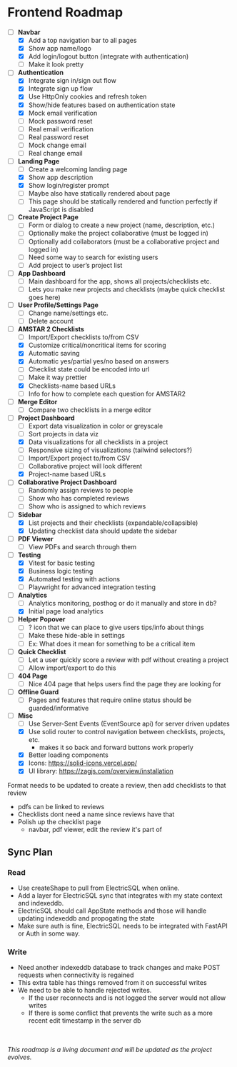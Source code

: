 # Frontend Roadmap

- [ ] **Navbar**
  - [x] Add a top navigation bar to all pages
  - [x] Show app name/logo
  - [x] Add login/logout button (integrate with authentication)
  - [ ] Make it look pretty

- [ ] **Authentication**
  - [x] Integrate sign in/sign out flow
  - [x] Integrate sign up flow
  - [x] Use HttpOnly cookies and refresh token
  - [x] Show/hide features based on authentication state
  - [x] Mock email verification
  - [ ] Mock password reset
  - [ ] Real email verification
  - [ ] Real password reset
  - [ ] Mock change email
  - [ ] Real change email

- [ ] **Landing Page**
  - [ ] Create a welcoming landing page
  - [x] Show app description
  - [x] Show login/register prompt
  - [ ] Maybe also have statically rendered about page
  - [ ] This page should be statically rendered and function perfectly if JavaScript is disabled

- [ ] **Create Project Page**
  - [ ] Form or dialog to create a new project (name, description, etc.)
  - [ ] Optionally make the project collaborative (must be logged in)
  - [ ] Optionally add collaborators (must be a collaborative project and logged in)
  - [ ] Need some way to search for existing users
  - [ ] Add project to user’s project list

- [ ] **App Dashboard**
  - [ ] Main dashboard for the app, shows all projects/checklists etc.
  - [ ] Lets you make new projects and checklists (maybe quick checklist goes here)

- [ ] **User Profile/Settings Page**
  - [ ] Change name/settings etc.
  - [ ] Delete account

- [ ] **AMSTAR 2 Checklists**
  - [ ] Import/Export checklists to/from CSV
  - [x] Customize critical/noncritical items for scoring
  - [x] Automatic saving
  - [x] Automatic yes/partial yes/no based on answers
  - [ ] Checklist state could be encoded into url
  - [ ] Make it way prettier
  - [x] Checklists-name based URLs
  - [ ] Info for how to complete each question for AMSTAR2

- [ ] **Merge Editor**
  - [ ] Compare two checklists in a merge editor

- [ ] **Project Dashboard**
  - [ ] Export data visualization in color or greyscale
  - [ ] Sort projects in data viz
  - [x] Data visualizations for all checklists in a project
  - [ ] Responsive sizing of visualizations (tailwind selectors?)
  - [ ] Import/Export project to/from CSV
  - [ ] Collaborative project will look different
  - [x] Project-name based URLs

- [ ] **Collaborative Project Dashboard**
  - [ ] Randomly assign reviews to people
  - [ ] Show who has completed reviews
  - [ ] Show who is assigned to which reviews

- [ ] **Sidebar**
  - [x] List projects and their checklists (expandable/collapsible)
  - [x] Updating checklist data should update the sidebar

- [ ] **PDF Viewer**
  - [ ] View PDFs and search through them

- [ ] **Testing**
  - [x] Vitest for basic testing
  - [x] Business logic testing
  - [x] Automated testing with actions
  - [ ] Playwright for advanced integration testing

- [ ] **Analytics**
  - [ ] Analytics monitoring, posthog or do it manually and store in db?
  - [x] Initial page load analytics

- [ ] **Helper Popover**
  - [ ] ? icon that we can place to give users tips/info about things
  - [ ] Make these hide-able in settings
  - [ ] Ex: What does it mean for something to be a critical item

- [ ] **Quick Checklist**
  - [ ] Let a user quickly score a review with pdf without creating a project
  - [ ] Allow import/export to do this

- [ ] **404 Page**
  - [ ] Nice 404 page that helps users find the page they are looking for

- [ ] **Offline Guard**
  - [ ] Pages and features that require online status should be guarded/informative

- [ ] **Misc**
  - [ ] Use Server-Sent Events (EventSource api) for server driven updates
  - [x] Use solid router to control navigation between checklists, projects, etc.
    - makes it so back and forward buttons work properly
  - [x] Better loading components
  - [x] Icons: https://solid-icons.vercel.app/
  - [x] UI library: https://zagjs.com/overview/installation

Format needs to be updated to create a review, then add checklists to that review

- pdfs can be linked to reviews
- Checklists dont need a name since reviews have that
- Polish up the checklist page
  - navbar, pdf viewer, edit the review it's part of

## Sync Plan

### Read

- Use createShape to pull from ElectricSQL when online.
- Add a layer for ElectricSQL sync that integrates with my state context and indexeddb.
- ElectricSQL should call AppState methods and those will handle updating indexeddb and
  propogating the state
- Make sure auth is fine, ElectricSQL needs to be integrated with FastAPI or Auth in some way.

### Write

- Need another indexeddb database to track changes and make POST requests when connectivity is regained
- This extra table has things removed from it on successful writes
- We need to be able to handle rejected writes.
  - If the user reconnects and is not logged the server would not allow writes
  - If there is some conflict that prevents the write such as a more recent edit timestamp in the server db

<br><br>_This roadmap is a living document and will be updated as the project evolves._

